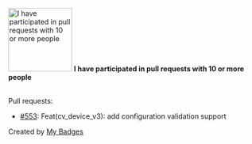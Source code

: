 <img src="https://my-badges.github.io/my-badges/pr-collaboration-10.png" alt="I have participated in pull requests with 10 or more people" title="I have participated in pull requests with 10 or more people" width="128">
<strong>I have participated in pull requests with 10 or more people</strong>
<br><br>

Pull requests:

- <a href="https://github.com/aristanetworks/ansible-cvp/pull/553">#553</a>: Feat(cv_device_v3): add configuration validation support


Created by <a href="https://github.com/my-badges/my-badges">My Badges</a>